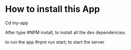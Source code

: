 
# How to install this App

Cd my-app

After type 
#NPM install,
to install all the dev dependencies.


to run the app
#npm run start;
to start the server
